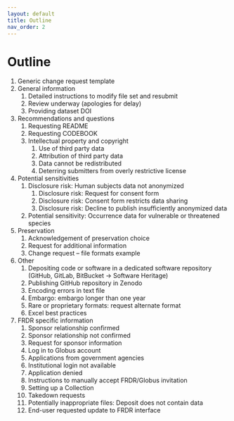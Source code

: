 ```yaml
---
layout: default
title: Outline
nav_order: 2
---
```


# Outline

1. Generic change request template
2. General information
   1. Detailed instructions to modify file set and resubmit
   2. Review underway (apologies for delay)
   3. Providing dataset DOI
3. Recommendations and questions
   1. Requesting README
   2. Requesting CODEBOOK
   3. Intellectual property and copyright
      1. Use of third party data
      2. Attribution of third party data
      3. Data cannot be redistributed
      4. Deterring submitters from overly restrictive license
4. Potential sensitivities
   1. Disclosure risk: Human subjects data not anonymized
      1. Disclosure risk: Request for consent form
      2. Disclosure risk: Consent form restricts data sharing
      3. Disclosure risk: Decline to publish insufficiently anonymized data
   2. Potential sensitivity: Occurrence data for vulnerable or threatened species
5. Preservation
   1. Acknowledgement of preservation choice
   2. Request for additional information
   3. Change request – file formats example
6. Other
   1. Depositing code or software in a dedicated software repository (GitHub, GitLab, BitBucket → Software Heritage)
   2. Publishing GitHub repository in Zenodo
   3. Encoding errors in text file
   4. Embargo: embargo longer than one year
   5. Rare or proprietary formats: request alternate format
   6. Excel best practices
7. FRDR specific information
   1. Sponsor relationship confirmed
   2. Sponsor relationship not confirmed
   3. Request for sponsor information
   4. Log in to Globus account
   5. Applications from government agencies
   6. Institutional login not available
   7. Application denied
   8. Instructions to manually accept FRDR/Globus invitation
   9. Setting up a Collection
   10. Takedown requests
   11. Potentially inappropriate files: Deposit does not contain data
   12. End-user requested update to FRDR interface
